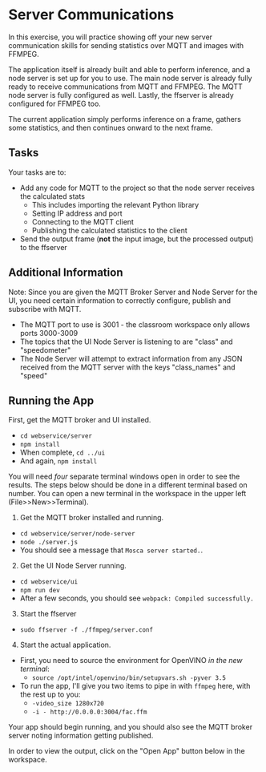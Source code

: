 # Server Communications

In this exercise, you will practice showing off your new server communication skills
for sending statistics over MQTT and images with FFMPEG.

The application itself is already built and able to perform inference, and a node server is set
up for you to use. The main node server is already fully ready to receive communications from
MQTT and FFMPEG. The MQTT node server is fully configured as well. Lastly, the ffserver is 
already configured for FFMPEG too.

The current application simply performs inference on a frame, gathers some statistics, and then 
continues onward to the next frame. 

## Tasks

Your tasks are to:

- Add any code for MQTT to the project so that the node server receives the calculated stats
  - This includes importing the relevant Python library
  - Setting IP address and port
  - Connecting to the MQTT client
  - Publishing the calculated statistics to the client
- Send the output frame (**not** the input image, but the processed output) to the ffserver

## Additional Information

Note: Since you are given the MQTT Broker Server and Node Server for the UI, you need 
certain information to correctly configure, publish and subscribe with MQTT.
- The MQTT port to use is 3001 - the classroom workspace only allows ports 3000-3009
- The topics that the UI Node Server is listening to are "class" and "speedometer"
- The Node Server will attempt to extract information from any JSON received from the MQTT server with the keys "class_names" and "speed"

## Running the App

First, get the MQTT broker and UI installed.

- `cd webservice/server`
- `npm install`
- When complete, `cd ../ui`
- And again, `npm install`

You will need *four* separate terminal windows open in order to see the results. The steps
below should be done in a different terminal based on number. You can open a new terminal
in the workspace in the upper left (File>>New>>Terminal).

1. Get the MQTT broker installed and running.
  - `cd webservice/server/node-server`
  - `node ./server.js`
  - You should see a message that `Mosca server started.`.
2. Get the UI Node Server running.
  - `cd webservice/ui`
  - `npm run dev`
  - After a few seconds, you should see `webpack: Compiled successfully.`
3. Start the ffserver
  - `sudo ffserver -f ./ffmpeg/server.conf`
4. Start the actual application. 
  - First, you need to source the environment for OpenVINO *in the new terminal*:
    - `source /opt/intel/openvino/bin/setupvars.sh -pyver 3.5`
  - To run the app, I'll give you two items to pipe in with `ffmpeg` here, with the rest up to you:
    - `-video_size 1280x720`
    - `-i - http://0.0.0.0:3004/fac.ffm`

Your app should begin running, and you should also see the MQTT broker server noting
information getting published.

In order to view the output, click on the "Open App" button below in the workspace.
